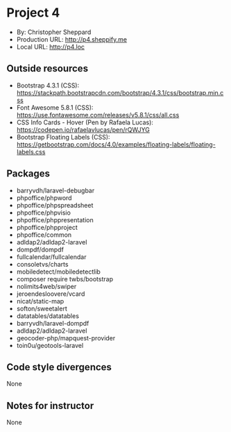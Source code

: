 # Project 4
+ By: Christopher Sheppard
+ Production URL: <http://p4.sheppify.me>
+ Local URL: <http://p4.loc>

## Outside resources
+ Bootstrap 4.3.1 (CSS): <https://stackpath.bootstrapcdn.com/bootstrap/4.3.1/css/bootstrap.min.css>
+ Font Awesome 5.8.1 (CSS): <https://use.fontawesome.com/releases/v5.8.1/css/all.css>
+ CSS Info Cards - Hover (Pen by Rafaela Lucas): <https://codepen.io/rafaelavlucas/pen/rQWJYG>
+ Bootstrap Floating Labels (CSS): <https://getbootstrap.com/docs/4.0/examples/floating-labels/floating-labels.css>

## Packages
+   barryvdh/laravel-debugbar
+   phpoffice/phpword
+   phpoffice/phpspreadsheet
+   phpoffice/phpvisio
+   phpoffice/phppresentation
+   phpoffice/phpproject
+   phpoffice/common
+   adldap2/adldap2-laravel
+   dompdf/dompdf
+   fullcalendar/fullcalendar
+   consoletvs/charts
+   mobiledetect/mobiledetectlib
+   composer require twbs/bootstrap
+   nolimits4web/swiper
+   jeroendesloovere/vcard
+   nicat/static-map
+   softon/sweetalert
+   datatables/datatables
+   barryvdh/laravel-dompdf
+   adldap2/adldap2-laravel
+   geocoder-php/mapquest-provider
+   toin0u/geotools-laravel
## Code style divergences
None

## Notes for instructor
None
